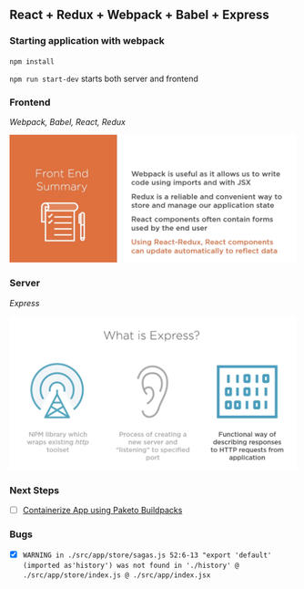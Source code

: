 ## React + Redux + Webpack + Babel + Express 


### Starting application with webpack

`npm install`

`npm run start-dev` starts both server and frontend 

### Frontend 

*Webpack, Babel, React, Redux*

![Frontend](./docs/images/frontend.png)

### Server

*Express* 

![server](./docs/images/server.png)

### Next Steps  

- [ ] [Containerize App using Paketo Buildpacks](https://link.medium.com/uAgsc9IMR5)

### Bugs

- [x] `WARNING in ./src/app/store/sagas.js 52:6-13 "export 'default' (imported as'history') was not found in './history' @ ./src/app/store/index.js @ ./src/app/index.jsx`
